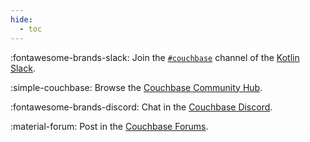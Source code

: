 ```yaml
---
hide:
  - toc
---
```


:fontawesome-brands-slack: Join the [`#couchbase`](https://kotlinlang.slack.com/messages/couchbase/) channel of the
[Kotlin Slack](https://surveys.jetbrains.com/s3/kotlin-slack-sign-up).

:simple-couchbase: Browse the [Couchbase Community Hub](https://community.couchbase.com/).

:fontawesome-brands-discord: Chat in the [Couchbase Discord](https://bit.ly/3Ly5f4B).

:material-forum: Post in the [Couchbase Forums](https://www.couchbase.com/forums/).
